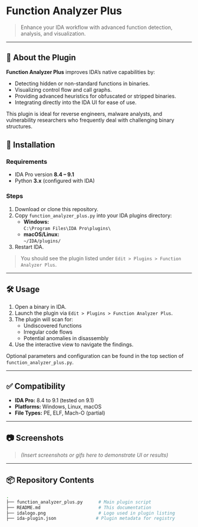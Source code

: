 # Function Analyzer Plus

> Enhance your IDA workflow with advanced function detection, analysis, and visualization.

---

## 🧩 About the Plugin

**Function Analyzer Plus** improves IDA’s native capabilities by:
- Detecting hidden or non-standard functions in binaries.
- Visualizing control flow and call graphs.
- Providing advanced heuristics for obfuscated or stripped binaries.
- Integrating directly into the IDA UI for ease of use.

This plugin is ideal for reverse engineers, malware analysts, and vulnerability researchers who frequently deal with challenging binary structures.

## 🚀 Installation

### Requirements
- IDA Pro version **8.4 – 9.1**
- Python **3.x** (configured with IDA)

### Steps
1. Download or clone this repository.
2. Copy `function_analyzer_plus.py` into your IDA plugins directory:
   - **Windows:**  
     `C:\Program Files\IDA Pro\plugins\`
   - **macOS/Linux:**  
     `~/IDA/plugins/`
3. Restart IDA.

> You should see the plugin listed under `Edit > Plugins > Function Analyzer Plus`.

---

## 🛠️ Usage

1. Open a binary in IDA.
2. Launch the plugin via `Edit > Plugins > Function Analyzer Plus`.
3. The plugin will scan for:
   - Undiscovered functions
   - Irregular code flows
   - Potential anomalies in disassembly
4. Use the interactive view to navigate the findings.

Optional parameters and configuration can be found in the top section of `function_analyzer_plus.py`.

---

## ✅ Compatibility

- **IDA Pro:** 8.4 to 9.1 (tested on 9.1)
- **Platforms:** Windows, Linux, macOS
- **File Types:** PE, ELF, Mach-O (partial)

---

## 📷 Screenshots

> *(Insert screenshots or gifs here to demonstrate UI or results)*

---

## 📦 Repository Contents

```bash
.
├── function_analyzer_plus.py      # Main plugin script
├── README.md                      # This documentation
├── idalogo.png                    # Logo used in plugin listing
├── ida-plugin.json               # Plugin metadata for registry
